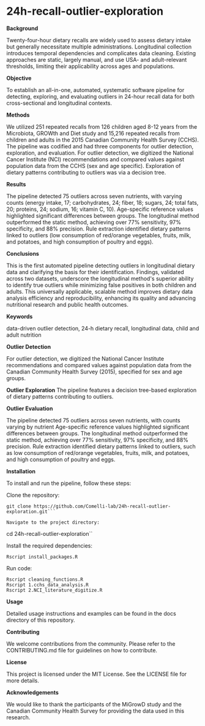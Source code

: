 # 24h-recall-outlier-exploration

**Background**

Twenty-four-hour dietary recalls are widely used to assess dietary intake but generally necessitate multiple administrations. Longitudinal collection introduces temporal dependencies and complicates data cleaning. Existing approaches are static, largely manual, and use USA- and adult-relevant thresholds, limiting their applicability across ages and populations.

**Objective**

To establish an all-in-one, automated, systematic software pipeline for detecting, exploring, and evaluating outliers in 24-hour recall data for both cross-sectional and longitudinal contexts.

**Methods**

We utilized 251 repeated recalls from 126 children aged 8-12 years from the Microbiota, GROWth and Diet study and 15,216 repeated recalls from children and adults in the 2015 Canadian Community Health Survey (CCHS). The pipeline was codified and had three components for outlier detection, exploration, and evaluation. For outlier detection, we digitized the National Cancer Institute (NCI) recommendations and compared values against population data from the CCHS (sex and age specific). Exploration of dietary patterns contributing to outliers was via a decision tree.

**Results**

The pipeline detected 75 outliers across seven nutrients, with varying counts (energy intake, 17; carbohydrates, 24; fiber, 18; sugars, 24; total fats, 20; proteins, 24; sodium, 16; vitamin C, 10). Age-specific reference values highlighted significant differences between groups. The longitudinal method outperformed the static method, achieving over 77% sensitivity, 97% specificity, and 88% precision. Rule extraction identified dietary patterns linked to outliers (low consumption of red/orange vegetables, fruits, milk, and potatoes, and high consumption of poultry and eggs).

**Conclusions**

This is the first automated pipeline detecting outliers in longitudinal dietary data and clarifying the basis for their identification. Findings, validated across two datasets, underscore the longitudinal method's superior ability to identify true outliers while minimizing false positives in both children and adults. This universally applicable, scalable method improves dietary data analysis efficiency and reproducibility, enhancing its quality and advancing nutritional research and public health outcomes.


**Keywords**

data-driven outlier detection, 24-h dietary recall, longitudinal data, child and adult nutrition


**Outlier Detection**

For outlier detection, we digitized the National Cancer Institute recommendations and compared values against population data from the Canadian Community Health Survey (2015), specified for sex and age groups.

**Outlier Exploration**
The pipeline features a decision tree-based exploration of dietary patterns contributing to outliers.

**Outlier Evaluation**

The pipeline detected 75 outliers across seven nutrients, with counts varying by nutrient
Age-specific reference values highlighted significant differences between groups. The longitudinal method outperformed the static method, achieving over 77% sensitivity, 97% specificity, and 88% precision. Rule extraction identified dietary patterns linked to outliers, such as low consumption of red/orange vegetables, fruits, milk, and potatoes, and high consumption of poultry and eggs.


**Installation**

To install and run the pipeline, follow these steps:

Clone the repository:
```
git clone https://github.com/Comelli-lab/24h-recall-outlier-exploration.git```

Navigate to the project directory:
```
cd 24h-recall-outlier-exploration``

Install the required dependencies:

```
Rscript install_packages.R
```
Run code:
```
Rscript cleaning_functions.R
Rscript 1.cchs_data_analysis.R
Rscript 2.NCI_literature_digitize.R

```

**Usage**

Detailed usage instructions and examples can be found in the docs directory of this repository.

**Contributing**

We welcome contributions from the community. Please refer to the CONTRIBUTING.md file for guidelines on how to contribute.

**License**

This project is licensed under the MIT License. See the LICENSE file for more details.

**Acknowledgements**

We would like to thank the participants of the MiGrowD study and the Canadian Community Health Survey for providing the data used in this research.
